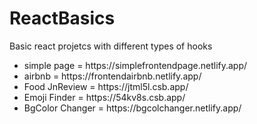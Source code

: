 # ReactBasics
Basic react projetcs with different types of  hooks

<ul>
    <li>simple page = https://simplefrontendpage.netlify.app/</li>
    <li>airbnb = https://frontendairbnb.netlify.app/</li>
    <li>Food JnReview = https://jtml5l.csb.app/ </li>
    <li>Emoji Finder = https://54kv8s.csb.app/</li>
    <li>BgColor Changer = https://bgcolchanger.netlify.app/</li>
</ul>


